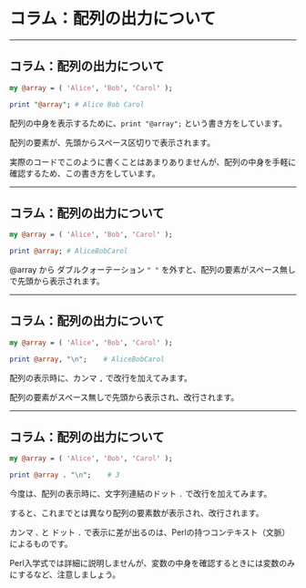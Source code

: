 # コラム：配列の出力について

---

## コラム：配列の出力について

```perl
my @array = ( 'Alice', 'Bob', 'Carol' );

print "@array"; # Alice Bob Carol
```

配列の中身を表示するために、`print "@array";` という書き方をしています。

配列の要素が、先頭からスペース区切りで表示されます。

実際のコードでこのように書くことはあまりありませんが、配列の中身を手軽に確認するため、この書き方をしています。

---

## コラム：配列の出力について

```perl
my @array = ( 'Alice', 'Bob', 'Carol' );

print @array; # AliceBobCarol
```

@array から ダブルクォーテーション `" "` を外すと、配列の要素がスペース無しで先頭から表示されます。

---

## コラム：配列の出力について

```perl
my @array = ( 'Alice', 'Bob', 'Carol' );

print @array, "\n";    # AliceBobCarol
```

配列の表示時に、カンマ `,` で改行を加えてみます。

配列の要素がスペース無しで先頭から表示され、改行されます。

---

## コラム：配列の出力について

```perl
my @array = ( 'Alice', 'Bob', 'Carol' );

print @array . "\n";    # 3
```

今度は、配列の表示時に、文字列連結のドット `.` で改行を加えてみます。

すると、これまでとは異なり配列の要素数が表示され、改行されます。

カンマ `､` と ドット `.` で表示に差が出るのは、Perlの持つコンテキスト（文脈）によるものです。

Perl入学式では詳細に説明しませんが、変数の中身を確認するときには変数のみにするなど、注意しましょう。
